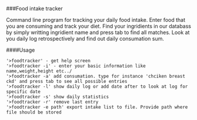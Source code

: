 ###Food intake tracker


Command line program for tracking your daily food intake. Enter food that you are consuming and track your diet. 
Find your ingridients in our databass by simply writting ingridient name and press tab to find all matches. 
Look at you daily log retrospectively and find out daily consumation sum.

####Usage

    '>foodtracker' - get help screen
    '>foodtracker -i' - enter your basic information like name,weight,height etc../
    '>foodtracker -a' add consumation. type for instance 'chciken breast ckd' and press tab to see all possible entries
    '>foodtracker -l' show daily log or add date after to look at log for specific date
    '>foodtracker -s' show daily statistics
    '>foodtracker -r' remove last entry
    '>foodtracker -e path' export intake list to file. Provide path where file should be stored
    

